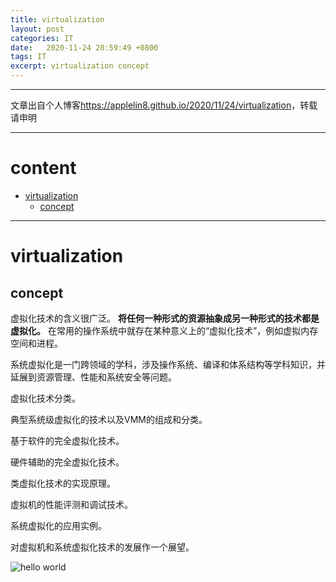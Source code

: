 ```yaml
---
title: virtualization
layout: post
categories: IT
date:   2020-11-24 20:59:49 +0800
tags: IT
excerpt: virtualization concept 
---
```

--------------------
文章出自个人博客<https://applelin8.github.io/2020/11/24/virtualization>，转载请申明

------------------
# content <span id="home">
* [virtualization](#1)
	* [concept](#1.1)



----------------------------




# virtualization <span id="1">

## concept <span id="1.1">

虚拟化技术的含义很广泛。
**将任何一种形式的资源抽象成另一种形式的技术都是虚拟化。**
在常用的操作系统中就存在某种意义上的“虚拟化技术”，例如虚拟内存空间和进程。

系统虚拟化是一门跨领域的学科，涉及操作系统、编译和体系结构等学科知识，并延展到资源管理、性能和系统安全等问题。

虚拟化技术分类。

典型系统级虚拟化的技术以及VMM的组成和分类。

基于软件的完全虚拟化技术。

硬件辅助的完全虚拟化技术。

类虚拟化技术的实现原理。

虚拟机的性能评测和调试技术。

系统虚拟化的应用实例。

对虚拟机和系统虚拟化技术的发展作一个展望。

![hello world](https://AppleLin8.github.io/assets/img/blog/it/system_abstruct_layer.png)